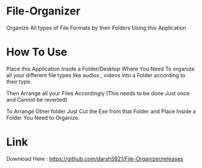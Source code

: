 # File-Organizer
Organize All types of File Formats by their Folders Using this Application

# How To Use
Place this Application Inside a Folder/Desktop Where You Need To organize all your different file types like audios , videos into a Folder according to their type.

Then Arrange all your Files Accordingly (This needs to be done Just once and Cannot be reverted)

To Arrange Other folder Just Cut the Exe from that Folder and Place Inside a Folder You Need to Organize.

# Link
Download Here : https://github.com/darsh5921/File-Organizer/releases
